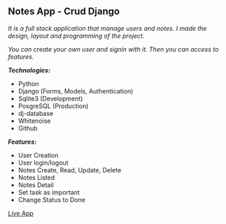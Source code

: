 ## Notes App - Crud Django

*It is a full stack application that manage users and notes.
I made the design, layout and programming of the project.*
   
*You can create your own user and signin with it. Then you can access to features.*

***Technologies:***
- Python
- Django (Forms, Models, Authentication)
- Sqlite3 (Development)
- PosgreSQL (Production)
- dj-database
- Whitenoise
- Github

***Features:***
- User Creation
- User login/logout
- Notes Create, Read, Update, Delete
- Notes Listed
- Notes Detail
- Set task as important
- Change Status to Done
      
[Live App](https://django-crud-6ssy.onrender.com/)
